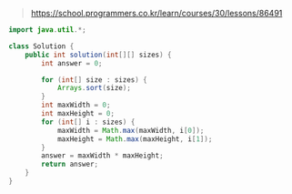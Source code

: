 > https://school.programmers.co.kr/learn/courses/30/lessons/86491

```java
import java.util.*;

class Solution {
    public int solution(int[][] sizes) {
        int answer = 0;

        for (int[] size : sizes) {
            Arrays.sort(size);
        }
        int maxWidth = 0;
        int maxHeight = 0;
        for (int[] i : sizes) {
            maxWidth = Math.max(maxWidth, i[0]);
            maxHeight = Math.max(maxHeight, i[1]);
        }
        answer = maxWidth * maxHeight;
        return answer;
    }
}
```
